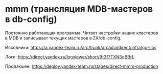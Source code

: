 # mmm (трансляция MDB-мастеров в db-config)

Постоянно работающая программа.
Читает настройки наших кластеров в MDB и записывает текущих мастеров в ZK/db-config.

Исходники: <https://a.yandex-team.ru/arc/trunk/arcadia/direct/infra/go-libs>

Логи: <https://direct.yandex.ru/logviewer/short/9t3f7TXN3qBBrL>

Продакшен: <https://deploy.yandex-team.ru/stages/direct-mmm-production>



